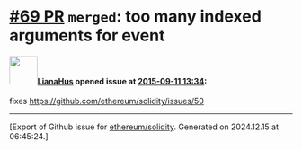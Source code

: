 # [\#69 PR](https://github.com/ethereum/solidity/pull/69) `merged`: too many indexed arguments for event

#### <img src="https://avatars.githubusercontent.com/u/9685356?u=7b16da115638a6b4dea66b3ea41a69106eaae630&v=4" width="50">[LianaHus](https://github.com/LianaHus) opened issue at [2015-09-11 13:34](https://github.com/ethereum/solidity/pull/69):

fixes https://github.com/ethereum/solidity/issues/50





-------------------------------------------------------------------------------



[Export of Github issue for [ethereum/solidity](https://github.com/ethereum/solidity). Generated on 2024.12.15 at 06:45:24.]
